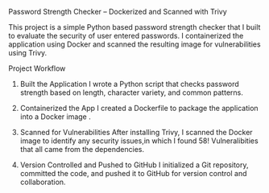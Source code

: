 Password Strength Checker – Dockerized and Scanned with Trivy

This project is a simple Python based password strength checker that I built to evaluate the security of user entered passwords. I containerized the application using Docker and scanned the resulting image for vulnerabilities using Trivy.

 Project Workflow

1. Built the Application
   I wrote a Python script that checks password strength based on length, character variety, and common patterns.

2. Containerized the App
   I created a Dockerfile to package the application into a Docker image .
3. Scanned for Vulnerabilities
   After installing Trivy, I scanned the Docker image to identify any security issues,in which I found 58! Vulneralibities that all came from the dependencies.

4. Version Controlled and Pushed to GitHub
   I initialized a Git repository, committed the code, and pushed it to GitHub for version control and collaboration.
